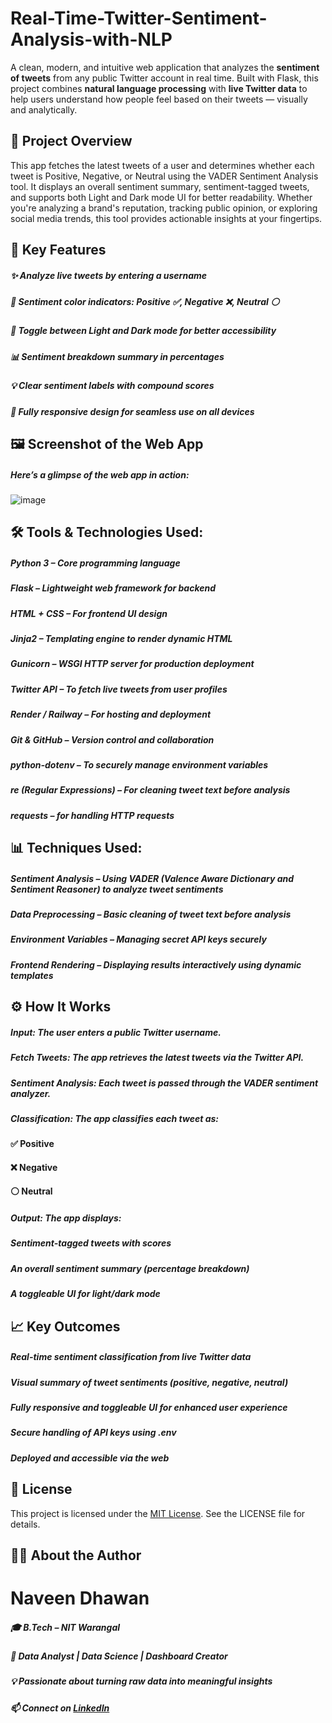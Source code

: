 # Real-Time-Twitter-Sentiment-Analysis-with-NLP
A clean, modern, and intuitive web application that analyzes the **sentiment of tweets** from any public Twitter account in real time. Built with Flask, this project combines **natural language processing** with **live Twitter data** to help users understand how people feel based on their tweets — visually and analytically.

## 🚀 Project Overview
This app fetches the latest tweets of a user and determines whether each tweet is Positive, Negative, or Neutral  using the VADER Sentiment Analysis tool. It displays an overall sentiment summary, sentiment-tagged tweets, and supports both Light and Dark mode UI for better readability. Whether you're analyzing a brand's reputation, tracking public opinion, or exploring social media trends, this tool provides actionable insights at your fingertips.

## 🔧 Key Features
##### ✨ Analyze live tweets by entering a username
##### 🌈 Sentiment color indicators: Positive ✅, Negative ❌, Neutral ⚪
##### 🌙 Toggle between Light and Dark mode for better accessibility
##### 📊 Sentiment breakdown summary in percentages
##### 💡 Clear sentiment labels with compound scores
##### 📱 Fully responsive design for seamless use on all devices

## 🖼️ Screenshot of the Web App
##### Here’s a glimpse of the web app in action:
![image](https://github.com/user-attachments/assets/96afd23a-fe36-417a-9d8d-35b2a45beb01)

## 🛠 Tools & Technologies Used:
##### Python 3 – Core programming language
##### Flask – Lightweight web framework for backend
##### HTML + CSS – For frontend UI design
##### Jinja2 – Templating engine to render dynamic HTML
##### Gunicorn – WSGI HTTP server for production deployment
##### Twitter API – To fetch live tweets from user profiles
##### Render / Railway – For hosting and deployment
##### Git & GitHub – Version control and collaboration
##### python-dotenv – To securely manage environment variables
##### re (Regular Expressions) – For cleaning tweet text before analysis
##### requests – for handling HTTP requests

## 📊 Techniques Used:
##### Sentiment Analysis – Using VADER (Valence Aware Dictionary and Sentiment Reasoner) to analyze tweet sentiments
##### Data Preprocessing – Basic cleaning of tweet text before analysis
##### Environment Variables – Managing secret API keys securely
##### Frontend Rendering – Displaying results interactively using dynamic templates

## ⚙️ How It Works
##### Input: The user enters a public Twitter username.
##### Fetch Tweets: The app retrieves the latest tweets via the Twitter API.
##### Sentiment Analysis: Each tweet is passed through the VADER sentiment analyzer.
##### Classification: The app classifies each tweet as:
#### ✅ Positive
#### ❌ Negative
#### ⚪ Neutral
##### Output: The app displays:
##### Sentiment-tagged tweets with scores
##### An overall sentiment summary (percentage breakdown)
##### A toggleable UI for light/dark mode

## 📈 Key Outcomes
##### Real-time sentiment classification from live Twitter data
##### Visual summary of tweet sentiments (positive, negative, neutral)
##### Fully responsive and toggleable UI for enhanced user experience
##### Secure handling of API keys using .env
##### Deployed and accessible via the web

## 📜 License
This project is licensed under the [MIT License](https://github.com/newnaveendhawan/Real-Time-Twitter-Sentiment-Analysis-with-NLP/blob/main/LICENSE). See the LICENSE file for details.

## 👨‍💻 About the Author
# Naveen Dhawan
##### 🎓 B.Tech – NIT Warangal
##### 💼 Data Analyst | Data Science | Dashboard Creator
##### 💡 Passionate about turning raw data into meaningful insights
##### 📫 Connect on [LinkedIn](https://www.linkedin.com/in/newnaveendhawan/)
